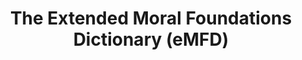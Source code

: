 ---
title: "The Extended Moral Foundations Dictionary (eMFD)"
layout: default
osf: https://osf.io/vw85e/
github: https://github.com/medianeuroscience/emfd 
---